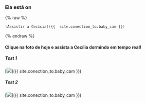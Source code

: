 ### Ela está on

{% raw %}
~~~html
[Assistir a Cecícia]({{  site.conection_to.baby_cam }})
~~~
{% endraw %}
#### Clique na foto de hoje e assista a Cecília dormindo em tempo real!


##### Test 1
[![]({{site.baseurl}}/pics/deep_sleep.jpg)]({{ site.conection_to.baby_cam }})


##### Test 2
[<img src="{{site.baseurl}}/pics/deep_sleep.jpg">]({{ site.conection_to.baby_cam }})


